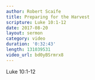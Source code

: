 ```yaml
---
author: Robert Scaife
title: Preparing for the Harvest
scripture: Luke 10:1-12
date: 2017-08-20
layout: sermon
category: video
duration: '0:32:43' 
length: 131039531
video_url: bd0yBSrmrx8
---
```


Luke 10:1-12
